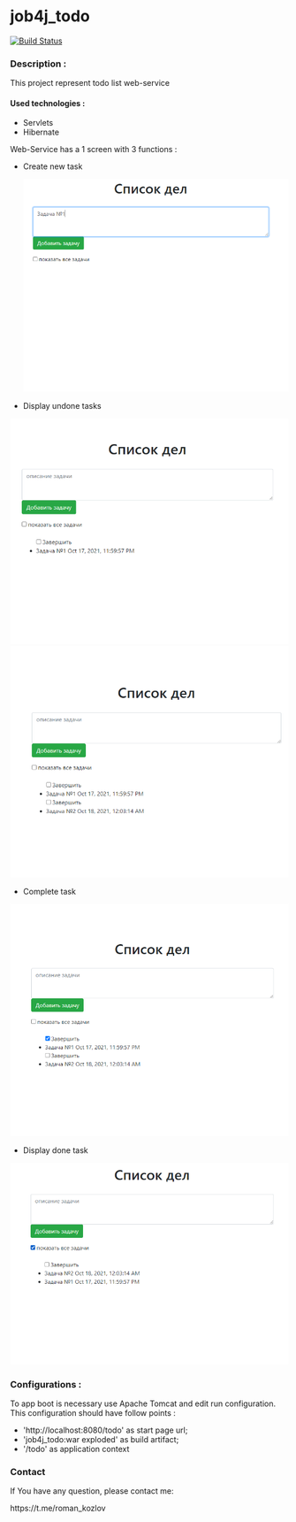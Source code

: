 <h1>
job4j_todo
</h1>

[![Build Status](https://app.travis-ci.com/k-r-3/job4j_todo.svg?branch=main)](https://app.travis-ci.com/k-r-3/job4j_todo)

<h3>
Description :
</h3>
<p>
This project represent todo list web-service 
</p>
<h4>
Used technologies :
</h4>
<ul>
<li>Servlets</li>
<li>Hibernate</li>
</ul>
<p>
Web-Service has a 1 screen with 3 functions :
</p>
<ul>
<li>
Create new task
</li>
</ul>
<ul>

![ScreenShot](images/1.png)
<li>
Display undone tasks 
</li>
</ul>

![ScreenShot](images/2.png)
![ScreenShot](images/3.png)
<ul>
<li>
Complete task
</li>
</ul>

![ScreenShot](images/4.png)
<ul>
<li>
Display done task
</li>
</ul>

![ScreenShot](images/5.png)
<h3>
Configurations :
</h3>
<p>
To app boot is necessary use Apache Tomcat and edit run configuration. 
This configuration should have follow points : 
</p>
<ul>
<li>
'http://localhost:8080/todo' as start page url;
</li>
<li>
'job4j_todo:war exploded' as build artifact;
</li>
<li>
'/todo' as application context
</li>
</ul>
<h3>Contact</h3>
<p>If You have any question, please contact me:</p>
<p>https://t.me/roman_kozlov</p>
